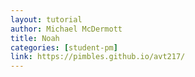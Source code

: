 ```yaml
---
layout: tutorial
author: Michael McDermott
title: Noah
categories: [student-pm]
link: https://pimbles.github.io/avt217/
---
```

